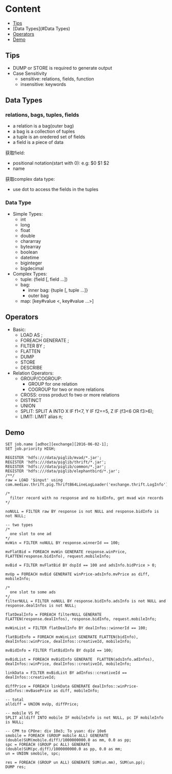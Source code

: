# Content
- [Tips](#Tips)
- [Data Types](#Data Types)
- [Operators](#Operators)
- [Demo](#Demo)

## Tips
- DUMP or STORE is required to generate output
- Case Sensitivity
  - sensitive: relations, fields, function
  - insensitive: keywords

## Data Types
### relations, bags, tuples, fields
- a relation is a bag(outer bag)
- a bag is a collection of tuples
- a tuple is an oredered set of fields
- a field is a piece of data

获取field:
- positional notation(start with 0): e.g: $0 $1 $2
- name

获取complex data type:
- use dot to access the fields in the tuples

### Data Type
- Simple Types:
  - int
  - long
  - float
  - double
  - chararray
  - bytearray
  - boolean
  - datetime
  - biginteger
  - bigdecimal
- Complex Types:
  - tuple: (field [, field ...])
  - bag:
    - inner bag: {tuple [, tuple ...]}
    - outer bag
  - map: [key#value <, key#value ...>]

## Operators
- Basic:
  - LOAD <data> AS <schema>;
  - FOREACH <relation> GENERATE <field>;
  - FILTER <relation> BY <condition>;
  - FLATTEN
  - DUMP
  - STORE
  - DESCRIBE
- Relation Operators:
  - GROUP/COGROUP:
    - GROUP for one relation
    - COGROUP for two or more relations
  - CROSS: cross product fo two or more relations
  - DISTINCT
  - UNION
  - SPLIT: SPLIT A INTO X IF f1<7, Y IF f2==5, Z IF (f3<6 OR f3>6);
  - LIMIT: LIMIT alias n;

## Demo
```
SET job.name [adhoc][exchange][2016-06-02-1];
SET job.priority HIGH;

REGISTER 'hdfs:///data/piglib/mvad/*.jar';
REGISTER 'hdfs:///data/piglib/thrift/*.jar';
REGISTER 'hdfs:///data/piglib/common/*.jar';
REGISTER 'hdfs:///data/piglib/elephantbird/*.jar';
/**/
raw = LOAD '$input' using com.mediav.thrift.pig.ThriftB64LineLogLoader('exchange.thrift.LogInfo');

/*
  filter record with no response and no bidInfo, get mvad win records
*/

noNULL = FILTER raw BY response is not NULL and response.bidInfo is not NULL;

-- two types
/*
  one slot to one ad
*/
mvWin = FILTER noNULL BY response.winnerId == 100;

mvFlatBid = FOREACH mvWin GENERATE response.winPrice, FLATTEN(response.bidInfo), request.mobileInfo;

mvBid = FILTER mvFlatBid BY dspId == 100 and adsInfo.bidPrice > 0;

mvUp = FOREACH mvBid GENERATE winPrice-adsInfo.mvPrice as diff, mobileInfo;

/*
  one slot to some ads
*/
filterNULL = FILTER noNULL BY response.bidInfo.adsInfo is not NULL and response.dealInfos is not NULL;

flatDealInfo = FOREACH filterNULL GENERATE FLATTEN(response.dealInfos), response.bidInfo, request.mobileInfo;

mvWinList = FILTER flatDealInfo BY dealInfos::winnerId == 100;

flatBidInfo = FOREACH mvWinList GENERATE FLATTEN(bidInfo), dealInfos::winPrice, dealInfos::creativeId, mobileInfo;

mvBidInfo = FILTER flatBidInfo BY dspId == 100;

mvBidList = FOREACH mvBidInfo GENERATE  FLATTEN(adsInfo.adInfos), dealInfos::winPrice, dealInfos::creativeId, mobileInfo;

linkData = FILTER mvBidList BY adInfos::creativeId == dealInfos::creativeId;

diffPrice = FOREACH linkData GENERATE dealInfos::winPrice-adInfos::mvBasePrice as diff, mobileInfo;

-- total
alldiff = UNION mvUp, diffPrice;

-- mobile VS PC
SPLIT alldiff INTO mobile IF mobileInfo is not NULL, pc IF mobileInfo is NULL;

-- CPM to CPOne: div 10e3; To yuan: div 10e6
smobile = FOREACH (GROUP mobile ALL) GENERATE (double)SUM(mobile.diff)/1000000000.0 as mm, 0.0 as pp;
spc = FOREACH (GROUP pc ALL) GENERATE (double)SUM(pc.diff)/1000000000.0 as pp, 0.0 as mm;
un = UNION smobile, spc;

res = FOREACH (GROUP un ALL) GENERATE SUM(un.mm), SUM(un.pp); 
DUMP res;

```
